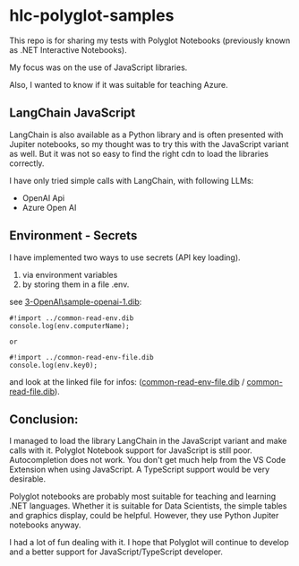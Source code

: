# hlc-polyglot-samples

This repo is for sharing my tests with Polyglot Notebooks (previously known as .NET Interactive Notebooks).

My focus was on the use of JavaScript libraries. 

Also, I wanted to know if it was suitable for teaching Azure. 


## LangChain JavaScript

LangChain is also available as a Python library and is often presented with Jupiter notebooks, so my thought was to try this with the JavaScript variant as well. 
But it was not so easy to find the right cdn to load the libraries correctly.

I have only tried simple calls with LangChain, with following LLMs: 
- OpenAI Api
- Azure Open AI 


## Environment - Secrets

I have implemented two ways to use secrets (API key loading). 
1. via environment variables
2. by storing them in a file .env.

see [3-OpenAI\sample-openai-1.dib](3-OpenAI/sample-openai-1.dib):

    #!import ../common-read-env.dib
    console.log(env.computerName);

    or

    #!import ../common-read-env-file.dib
    console.log(env.key0);

and look at the linked file for infos: ([common-read-env-file.dib](common-read-env-file.dib) / [common-read-file.dib](common-read-file.dib)).



## Conclusion:
I managed to load the library LangChain in the JavaScript variant and make calls with it.
Polyglot Notebook support for JavaScript is still poor. Autocompletion does not work. You don't get much help from the VS Code Extension when using JavaScript. A TypeScript support would be very desirable. 

Polyglot notebooks are probably most suitable for teaching and learning .NET languages. Whether it is suitable for Data Scientists, the simple tables and graphics display, could be helpful. However, they use Python Jupiter notebooks anyway.

I had a lot of fun dealing with it. I hope that Polyglot will continue to develop and a better support for JavaScript/TypeScript developer.